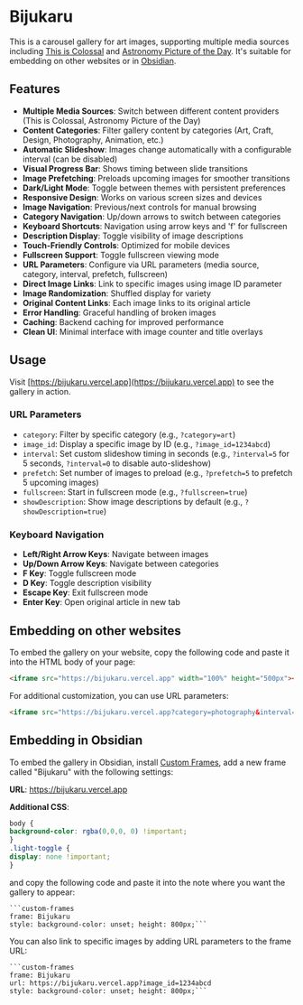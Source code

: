 # Bijukaru

This is a carousel gallery for art images, supporting multiple media sources including [This is Colossal](https://www.thisiscolossal.com) and [Astronomy Picture of the Day](https://apod.nasa.gov/apod/astropix.html). It's suitable for embedding on other websites or in [Obsidian](https://obsidian.md).

## Features

- **Multiple Media Sources**: Switch between different content providers (This is Colossal, Astronomy Picture of the Day)
- **Content Categories**: Filter gallery content by categories (Art, Craft, Design, Photography, Animation, etc.)
- **Automatic Slideshow**: Images change automatically with a configurable interval (can be disabled)
- **Visual Progress Bar**: Shows timing between slide transitions
- **Image Prefetching**: Preloads upcoming images for smoother transitions
- **Dark/Light Mode**: Toggle between themes with persistent preferences
- **Responsive Design**: Works on various screen sizes and devices
- **Image Navigation**: Previous/next controls for manual browsing
- **Category Navigation**: Up/down arrows to switch between categories
- **Keyboard Shortcuts**: Navigation using arrow keys and 'f' for fullscreen
- **Description Display**: Toggle visibility of image descriptions
- **Touch-Friendly Controls**: Optimized for mobile devices
- **Fullscreen Support**: Toggle fullscreen viewing mode
- **URL Parameters**: Configure via URL parameters (media source, category, interval, prefetch, fullscreen)
- **Direct Image Links**: Link to specific images using image ID parameter
- **Image Randomization**: Shuffled display for variety
- **Original Content Links**: Each image links to its original article
- **Error Handling**: Graceful handling of broken images
- **Caching**: Backend caching for improved performance
- **Clean UI**: Minimal interface with image counter and title overlays

## Usage

Visit [https://bijukaru.vercel.app](https://bijukaru.vercel.app) to see the gallery in action.

### URL Parameters

- `category`: Filter by specific category (e.g., `?category=art`)
- `image_id`: Display a specific image by ID (e.g., `?image_id=1234abcd`)
- `interval`: Set custom slideshow timing in seconds (e.g., `?interval=5` for 5 seconds, `?interval=0` to disable auto-slideshow)
- `prefetch`: Set number of images to preload (e.g., `?prefetch=5` to prefetch 5 upcoming images)
- `fullscreen`: Start in fullscreen mode (e.g., `?fullscreen=true`)
- `showDescription`: Show image descriptions by default (e.g., `?showDescription=true`)

### Keyboard Navigation

- **Left/Right Arrow Keys**: Navigate between images
- **Up/Down Arrow Keys**: Navigate between categories
- **F Key**: Toggle fullscreen mode
- **D Key**: Toggle description visibility
- **Escape Key**: Exit fullscreen mode
- **Enter Key**: Open original article in new tab

## Embedding on other websites

To embed the gallery on your website, copy the following code and paste it into the HTML body of your page:

```html
<iframe src="https://bijukaru.vercel.app" width="100%" height="500px"></iframe>
```

For additional customization, you can use URL parameters:

```html
<iframe src="https://bijukaru.vercel.app?category=photography&interval=8&prefetch=3&image_id=1234abcd&fullscreen=true&showDescription=true" width="100%" height="500px"></iframe>
```

## Embedding in Obsidian

To embed the gallery in Obsidian, install [Custom Frames](https://github.com/Ellpeck/ObsidianCustomFrames), add a new frame called "Bijukaru" with the following settings:

**URL**: https://bijukaru.vercel.app

**Additional CSS**:
```css
body {
background-color: rgba(0,0,0, 0) !important;
}
.light-toggle {
display: none !important;
}
```

and copy the following code and paste it into the note where you want the gallery to appear:

```
```custom-frames
frame: Bijukaru
style: background-color: unset; height: 800px;```
```

You can also link to specific images by adding URL parameters to the frame URL:
```
```custom-frames
frame: Bijukaru
url: https://bijukaru.vercel.app?image_id=1234abcd
style: background-color: unset; height: 800px;```
```



